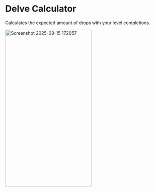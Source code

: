 # Delve Calculator

Calculates the expected amount of drops with your level completions.

<img width="274" height="500" alt="Screenshot 2025-08-15 172057" src="https://github.com/user-attachments/assets/03a01f0d-26ee-45a1-8b63-a584edc6aad1" />
